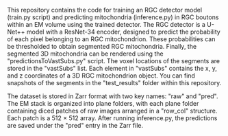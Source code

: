 This repository contains the code for training an RGC detector model (train.py script) and predicting mitochondria (inference.py) in RGC boutons within an EM volume using the trained detector. The RGC detector is a U-Net++ model with a ResNet-34 encoder, designed to predict the probability of each pixel belonging to an RGC mitochondrion. These probabilities can be thresholded to obtain segmented RGC mitochondria. Finally, the segmented 3D mitochondria can be rendered using the "predictionsToVastSubs.py" script. The voxel locations of the segments are stored in the "vastSubs" list. Each element in "vastSubs" contains the x, y, and z coordinates of a 3D RGC mitochondrion object. You can find snapshots of the segments in the "test_results" folder within this repository.

The dataset is stored in Zarr format with two key names: "raw" and "pred". The EM stack is organized into plane folders, with each plane folder containing diced patches of raw images arranged in a "row_col" structure. Each patch is a 512 × 512 array. After running inference.py, the predictions are saved under the "pred" entry in the Zarr file.


